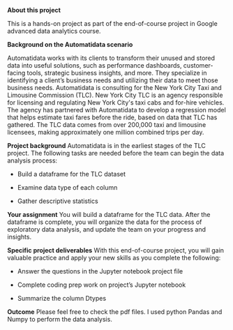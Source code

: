 **About this project**

This is a hands-on project as part of the end-of-course project in Google advanced data analytics course. 

**Background on the Automatidata scenario**

Automatidata works with its clients to transform their unused and stored data into useful solutions, such as performance dashboards, customer-facing tools, strategic business insights, and more. They specialize in identifying a client’s business needs and utilizing their data to meet those business needs. 
Automatidata is consulting for the New York City Taxi and Limousine Commission (TLC). New York City TLC is an agency responsible for licensing and regulating New York City's taxi cabs and for-hire vehicles. The agency has partnered with Automatidata to develop a regression model that helps estimate taxi fares before the ride, based on data that TLC has gathered. 
The TLC data comes from over 200,000 taxi and limousine licensees, making approximately one million combined trips per day. 

**Project background**
Automatidata is in the earliest stages of the TLC project. The following tasks are needed before the team can begin the data analysis process:

  * Build a dataframe for the TLC dataset

  * Examine data type of each column

  * Gather descriptive statistics

**Your assignment**
You will build a dataframe for the TLC data. After the dataframe is complete, you will organize the data for the process of exploratory data analysis, and update the team on your progress and insights.

**Specific project deliverables**
With this end-of-course project, you will gain valuable practice and apply your new skills as you complete the following:

  * Answer the questions in the Jupyter notebook project file

  * Complete coding prep work on project’s Jupyter notebook

  * Summarize the column Dtypes

**Outcome**
Please feel free to check the pdf files. I used python Pandas and Numpy to perform the data analysis.
